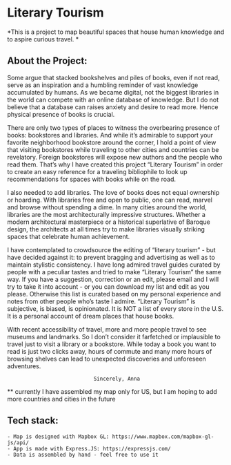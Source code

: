 # Literary Tourism

*This is a project to map beautiful spaces that house human knowledge and  to aspire curious travel. *

## About the Project:
Some argue that stacked bookshelves  and piles of books, even if not read, serve as an inspiration and a humbling reminder of vast knowledge accumulated by humans.  As we became digital, not the biggest libraries in the world can compete with an online database of knowledge. But I do not believe that a database can raises anxiety and desire to read more. Hence physical presence of books is crucial. 

There are only two types of places to witness the overbearing presence of books: bookstores and libraries. And while it’s admirable to support your favorite neighborhood bookstore around the corner, I hold a point of view that visiting bookstores while traveling to other cities and countries can be revelatory.  Foreign bookstores will expose new authors and the people who read them. That’s why I have created this project “Literary Tourism” in order to create an easy reference for a traveling bibliophile to look up recommendations for spaces with books while on the road. 

I also needed to add libraries.  The love of books does not equal ownership or hoarding. With libraries free and open to public, one can read, marvel and browse without spending a dime.  In many cities around the world, libraries are the most architecturally impressive structures. Whether a modern architectural masterpiece or a historical superlative of Baroque design, the architects at all times try to make libraries visually striking spaces that celebrate human achievement. 

I have contemplated to crowdsource the editing of “literary tourism” -  but have decided against it: to prevent  bragging and advertising as well as to maintain stylistic consistency. I have long admired travel guides curated by people with a peculiar tastes and tried to make “Literary Tourism” the same way. If you have a suggestion, correction or an edit, please email and I will try to take it into account - or you can download my list and edit as you please. Otherwise this list is curated based on my personal experience and notes from other people who’s taste I admire.  “Literary Tourism” is subjective, is biased, is opinionated.  It is NOT a list of every store in the U.S. It is a personal account of dream places that house books. 

With recent accessibility of travel, more and more people travel to see museums and landmarks. So I don’t consider it farfetched or implausible to travel just to visit a library or a bookstore. While today a book you want to read is just two clicks away, hours of commute and many more hours of browsing shelves can lead to unexpected discoveries and unforeseen adventures. 

                                Sincerely, Anna

** currently I have assembled my map only for US, but I am hoping to add more countries and cities in the future

## Tech stack:
    - Map is designed with Mapbox GL: https://www.mapbox.com/mapbox-gl-js/api/
    - App is made with Express.JS: https://expressjs.com/ 
    - Data is assembled by hand - feel free to use it

